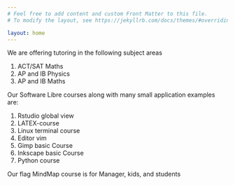 ```yaml
---
# Feel free to add content and custom Front Matter to this file.
# To modify the layout, see https://jekyllrb.com/docs/themes/#overriding-theme-defaults

layout: home
---
```

We are offering tutoring in the following subject areas 

1. ACT/SAT Maths 
2. AP and IB Physics  
3. AP and IB Maths

Our Software Libre courses along with many small application examples are:

1. Rstudio global view
2. LATEX-course
3. Linux terminal course
4. Editor vim
5. Gimp basic Course
6. Inkscape basic Course
7. Python course

Our flag MindMap course is for Manager, kids, and students
